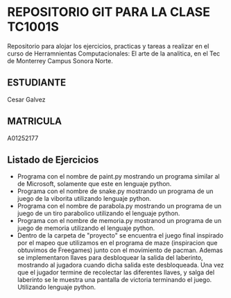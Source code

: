 # REPOSITORIO GIT PARA LA CLASE TC1001S
Repositorio para alojar los ejercicios, practicas y tareas a realizar en el curso de Herramnientas
Computacionales: El arte de la analitica, en el Tec de Monterrey Campus Sonora Norte.

## ESTUDIANTE
Cesar Galvez

## MATRICULA
A01252177

## Listado de Ejercicios
* Programa con el nombre de paint.py mostrando un programa similar al de Microsoft, solamente que este en lenguaje python.
* Programa con el nombre de snake.py mostrando un programa de un juego de la viborita utilizando lenguaje python.
* Programa con el nombre de parabola.py mostrando un programa de un juego de un tiro parabolico utilizando el lenguaje python.
* Programa con el nombre de memoria.py mostranod un programa de un juego de memoria utilizando el lenguaje python.
* Dentro de la carpeta de "proyecto" se encuentra el juego final inspirado por el mapeo que utilizamos en el programa de maze (inspiracion que obtuvimos de Freegames) junto con el movimiento de pacman. Ademas se implementaron llaves para desbloquear la salida del laberinto, mostrando al jugadora cuando dicha salida este desbloqueada. Una vez que el jugador termine de recolectar las diferentes llaves, y salga del laberinto se le muestra una pantalla de victoria terminando el juego. Utilizando lenguaje python.
